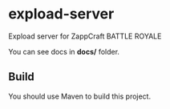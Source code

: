 # expload-server
Expload server for ZappCraft BATTLE ROYALE

You can see docs in **docs/** folder.

## Build
You should use Maven to build this project.
